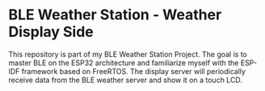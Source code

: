 # BLE Weather Station - Weather Display Side
This repository is part of my BLE Weather Station Project. The goal is to master BLE on the ESP32 architecture and familiarize myself with the ESP-IDF framework based on FreeRTOS. The display server will periodically receive data from the BLE weather server and show it on a touch LCD.
